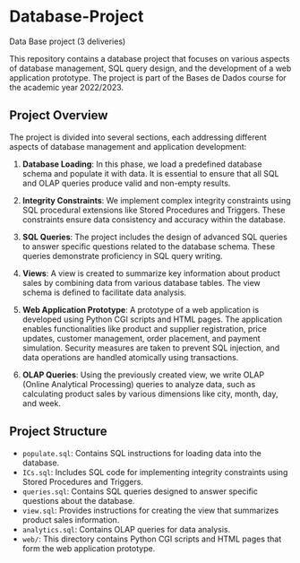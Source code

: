 # Database-Project

Data Base project (3 deliveries)


This repository contains a database project that focuses on various aspects of database management, SQL query design, and the development of a web application prototype. The project is part of the Bases de Dados course for the academic year 2022/2023.

## Project Overview

The project is divided into several sections, each addressing different aspects of database management and application development:

1. **Database Loading**: In this phase, we load a predefined database schema and populate it with data. It is essential to ensure that all SQL and OLAP queries produce valid and non-empty results.

2. **Integrity Constraints**: We implement complex integrity constraints using SQL procedural extensions like Stored Procedures and Triggers. These constraints ensure data consistency and accuracy within the database.

3. **SQL Queries**: The project includes the design of advanced SQL queries to answer specific questions related to the database schema. These queries demonstrate proficiency in SQL query writing.

4. **Views**: A view is created to summarize key information about product sales by combining data from various database tables. The view schema is defined to facilitate data analysis.

5. **Web Application Prototype**: A prototype of a web application is developed using Python CGI scripts and HTML pages. The application enables functionalities like product and supplier registration, price updates, customer management, order placement, and payment simulation. Security measures are taken to prevent SQL injection, and data operations are handled atomically using transactions.

6. **OLAP Queries**: Using the previously created view, we write OLAP (Online Analytical Processing) queries to analyze data, such as calculating product sales by various dimensions like city, month, day, and week.

## Project Structure

- `populate.sql`: Contains SQL instructions for loading data into the database.
- `ICs.sql`: Includes SQL code for implementing integrity constraints using Stored Procedures and Triggers.
- `queries.sql`: Contains SQL queries designed to answer specific questions about the database.
- `view.sql`: Provides instructions for creating the view that summarizes product sales information.
- `analytics.sql`: Contains OLAP queries for data analysis.
- `web/`: This directory contains Python CGI scripts and HTML pages that form the web application prototype.
